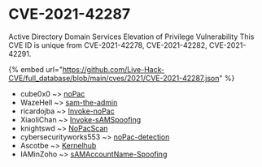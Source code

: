 # CVE-2021-42287

Active Directory Domain Services Elevation of Privilege Vulnerability This CVE ID is unique from CVE-2021-42278, CVE-2021-42282, CVE-2021-42291.

{% embed url="https://github.com/Live-Hack-CVE/full_database/blob/main/cves/2021/CVE-2021-42287.json" %}


* cube0x0 ~> [noPac](https://www.alice-snow.ru/2021/database/cve-2021-42287/nopac-cube0x0)
* WazeHell ~> [sam-the-admin](https://www.alice-snow.ru/2021/database/cve-2021-42287/sam-the-admin-wazehell)
* ricardojba ~> [Invoke-noPac](https://www.alice-snow.ru/2021/database/cve-2021-42287/invoke-nopac-ricardojba)
* XiaoliChan ~> [Invoke-sAMSpoofing](https://www.alice-snow.ru/2021/database/cve-2021-42287/invoke-samspoofing-xiaolichan)
* knightswd ~> [NoPacScan](https://www.alice-snow.ru/2021/database/cve-2021-42287/nopacscan-knightswd)
* cybersecurityworks553 ~> [noPac-detection](https://www.alice-snow.ru/2021/database/cve-2021-42287/nopac-detection-cybersecurityworks553)
* Ascotbe ~> [Kernelhub](https://www.alice-snow.ru/2021/database/cve-2021-42287/kernelhub-ascotbe)
* IAMinZoho ~> [sAMAccountName-Spoofing](https://www.alice-snow.ru/2021/database/cve-2021-42287/samaccountname-spoofing-iaminzoho)